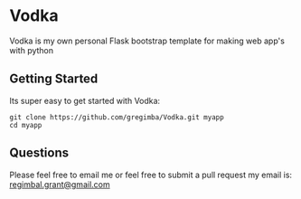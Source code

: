 Vodka
=====
Vodka is my own personal Flask bootstrap template for making web app's with python

Getting Started
---------------

Its super easy to get started with Vodka:

	git clone https://github.com/gregimba/Vodka.git myapp
	cd myapp


Questions
---------
Please feel free to email me or feel free to submit a pull request my email is: regimbal.grant@gmail.com